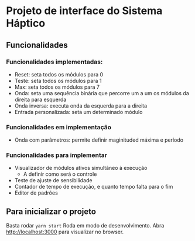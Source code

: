 # Projeto de interface do Sistema Háptico

## Funcionalidades

### Funcionalidades implementadas:

* Reset: seta todos os módulos para 0
* Teste: seta todos os módulos para 1
* Max: seta todos os módulos para 7
* Onda: seta uma sequência binária que percorre um a um os módulos da direita para esquerda
* Onda inversa: executa onda da esquerda para a direita
* Entrada personalizada: seta um determinado módulo 

### Funcionalidades em implementação

* Onda com parâmetros: permite definir maginituded máxima e período

### Funcionalidades para implementar

* Visualizador de módulos ativos simultâneo à execução 
  * A definir como será o controle
* Teste de ajuste de sensibilidade
* Contador de tempo de execução, e quanto tempo falta para o fim
* Editor de padrões

## Para inicializar o projeto

Basta rodar `yarn start`
Roda em modo de desenvolvimento.
Abra [http://localhost:3000](http://localhost:3000) para visualizar no browser.